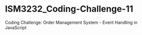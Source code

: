 # ISM3232_Coding-Challenge-11
Coding Challenge: Order Management System - Event Handling in JavaScript
